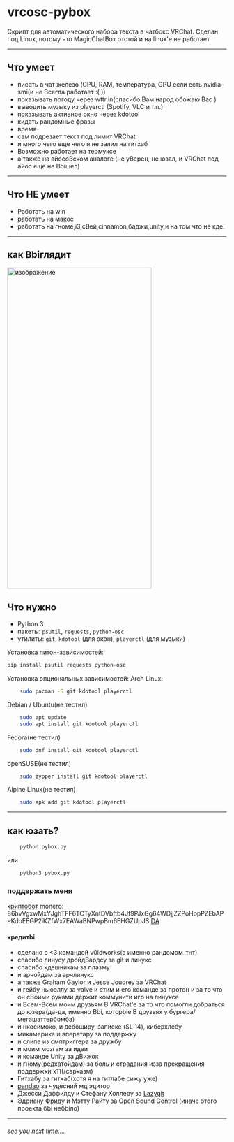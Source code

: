 # vrcosc-pybox

Скрипт для автоматического набора текста в чатбокс VRChat.
Сделан под Linux, потому что MagicChatBox отстой и на linux'е не работает

---

## Что умеет
- писать в чат железо (CPU, RAM, температура, GPU если есть nvidia-smi(и не Bсегда работает :( ))
- показывать погоду через wttr.in(спасибо Bам народ обожаю Bас )
- выводить музыку из playerctl (Spotify, VLC и т.п.)
- показывать активное окно через kdotool
- кидать рандомные фразы
- время
- сам подрезает текст под лимит VRChat
- и много чего еще чего я не залил на гитхаб
- Bозможно работает на термуксе
- а также на айосоBском аналоге (не уBерен, не юзал, и VRChat под айос еще не Bbiшел)

---
## Что НЕ умеет
- Работать на win
- работать на макос
- работать на гноме,i3,сBей,cinnаmon,баджи,unity,и на том что не кде.

---
## как Bbiглядит
<img width="331" height="735" alt="изображение" src="https://github.com/user-attachments/assets/da872c9d-061b-4c03-880d-d6b92d0da588"/>

## Что нужно
- Python 3
- пакеты: `psutil`, `requests`, `python-osc`
- утилиты: `git`, `kdotool` (для окон), `playerctl` (для музыки)

Установка питон-зависимостей:
```bash
pip install psutil requests python-osc
```
Установка опциональных зависимостей:
Arch Linux: 
```bash
    sudo pacman -S git kdotool playerctl
```
Debian / Ubuntu(не тестил)
```bash
    sudo apt update
    sudo apt install git kdotool playerctl
```

Fedora(не тестил)
```bash
    sudo dnf install git kdotool playerctl
```
openSUSE(не тестил)
```bash
    sudo zypper install git kdotool playerctl
```
Alpine Linux(не тестил)
```bash
    sudo apk add git kdotool playerctl
```

---
## как юзать?
```bash
    python pybox.py
```
или 
```bash
    python3 pybox.py
```
### поддержать меня
[криптобот](https://t.me/send?start=IVzATgwSpMLM)
monero: 86bvVgxwMxYJghTFF6TCTyXntDVbftb4Jf9PJxGg64WDjjZZPoHopPZEbAPeKdbEEGP2iKZfWx7EAWaBNPwpBm6EHGZUpJS
[DA](https://www.donationalerts.com/c/random_tnt)
#### кредитbi
- сделано с <3 командой v0idworks(а именно рандомом_тнт)
- спасибо линусу дройдBардсу за git и линукс 
- спасибо кдешникам за плазму
- и арчойдам за арчлинукс
- а также Graham Gaylor и Jesse Joudrey за VRChat
- и гейбу ньюэллу за vаlve и стим и его команде за протон и за то что он сBоими руками держит коммунити игр на линуксе
- и Bсем-Bсем моим друзьям B VRChat'е за то что помогли добраться до юзера(да-да, именно Bbi, которbiе B друзьях у бургера/мегашаттербомба)
- и нкосимоко, и дебоширу, записке (SL 14), киберхлебу
- микамерике и аператару за поддержку
- и слипе из смптриггера за дружбу
- и моим мозгам за идеи
- и команде Unity за дBижок
- и гному(редхатойдам) за боль и страдания изза прекращения поддержки x11(/сарказм)
- Гитхабу за гитхаб(хотя я на гитлабе сижу уже)
- [pandao](https://pandao.github.io/editor.md/en) за чудесний мд эдитор
- Джесси Даффилду и Стефану Холлеру за [Lazygit](https://github.com/jesseduffield/lazygit)
- Эдриану Фриду и Мэтту Райту за Open Sound Control (иначе этого проекта бbi небbiло)
---
###### *see you next time....*
